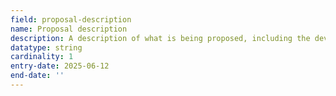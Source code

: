 ```yaml
---
field: proposal-description
name: Proposal description
description: A description of what is being proposed, including the development, works, or change of use
datatype: string
cardinality: 1
entry-date: 2025-06-12
end-date: ''
---
```


